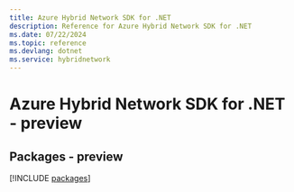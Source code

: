 ```yaml
---
title: Azure Hybrid Network SDK for .NET
description: Reference for Azure Hybrid Network SDK for .NET
ms.date: 07/22/2024
ms.topic: reference
ms.devlang: dotnet
ms.service: hybridnetwork
---
```

# Azure Hybrid Network SDK for .NET - preview
## Packages - preview
[!INCLUDE [packages](hybrid-network-index.md)]